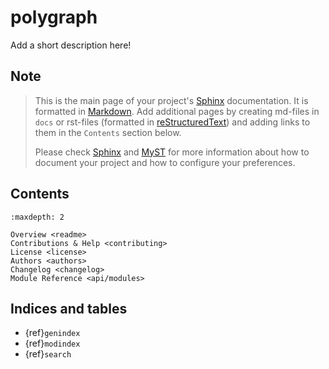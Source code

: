 # polygraph

Add a short description here!


## Note

> This is the main page of your project's [Sphinx] documentation. It is
> formatted in [Markdown]. Add additional pages by creating md-files in
> `docs` or rst-files (formatted in [reStructuredText]) and adding links to
> them in the `Contents` section below.
>
> Please check [Sphinx] and [MyST] for more information
> about how to document your project and how to configure your preferences.


## Contents

```{toctree}
:maxdepth: 2

Overview <readme>
Contributions & Help <contributing>
License <license>
Authors <authors>
Changelog <changelog>
Module Reference <api/modules>
```

## Indices and tables

* {ref}`genindex`
* {ref}`modindex`
* {ref}`search`

[Sphinx]: http://www.sphinx-doc.org/
[Markdown]: https://daringfireball.net/projects/markdown/
[reStructuredText]: http://www.sphinx-doc.org/en/master/usage/restructuredtext/basics.html
[MyST]: https://myst-parser.readthedocs.io/en/latest/
